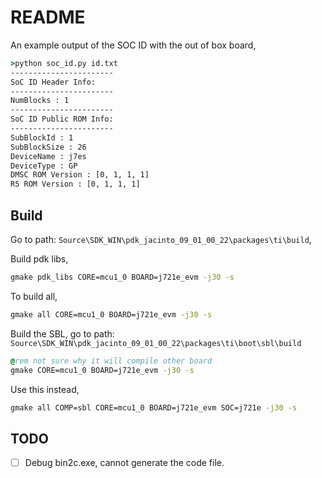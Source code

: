 # README

An example output of the SOC ID with the out of box board,

```bat
>python soc_id.py id.txt
-----------------------
SoC ID Header Info:
-----------------------
NumBlocks : 1
-----------------------
SoC ID Public ROM Info:
-----------------------
SubBlockId : 1
SubBlockSize : 26
DeviceName : j7es
DeviceType : GP
DMSC ROM Version : [0, 1, 1, 1]
R5 ROM Version : [0, 1, 1, 1]
```

## Build

Go to path: `Source\SDK_WIN\pdk_jacinto_09_01_00_22\packages\ti\build`,

Build pdk libs,

```bat
gmake pdk_libs CORE=mcu1_0 BOARD=j721e_evm -j30 -s
```

To build all,

```bat
gmake all CORE=mcu1_0 BOARD=j721e_evm -j30 -s
```

Build the SBL, go to path: `Source\SDK_WIN\pdk_jacinto_09_01_00_22\packages\ti\boot\sbl\build`

```bat
@rem not sure why it will compile other board
gmake CORE=mcu1_0 BOARD=j721e_evm -j30 -s
```

Use this instead,

```bat
gmake all COMP=sbl CORE=mcu1_0 BOARD=j721e_evm SOC=j721e -j30 -s
```

## TODO

- [ ] Debug bin2c.exe, cannot generate the code file.
